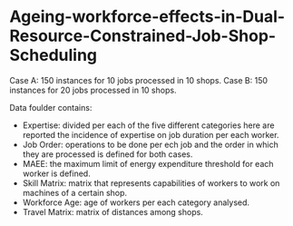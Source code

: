 # Ageing-workforce-effects-in-Dual-Resource-Constrained-Job-Shop-Scheduling

Case A: 150 instances for 10 jobs processed in 10 shops.
Case B: 150 instances for 20 jobs processed in 10 shops.

Data foulder contains:
- Expertise: divided per each of the five different categories here are reported the incidence of expertise on job duration per each worker.
- Job Order: operations to be done per ech job and the order in which they are processed is defined for both cases.
- MAEE: the maximum limit of energy expenditure threshold for each worker is defined.
- Skill Matrix: matrix that represents capabilities of workers to work on machines of a certain shop.
- Workforce Age: age of workers per each category analysed.
- Travel Matrix: matrix of distances among shops.
